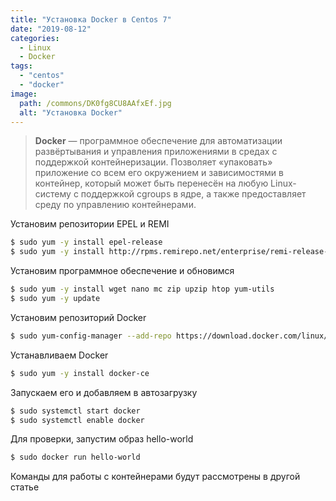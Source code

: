 ```yaml
---
title: "Установка Docker в Centos 7"
date: "2019-08-12"
categories: 
  - Linux
  - Docker
tags: 
  - "centos"
  - "docker"
image:
  path: /commons/DK0fg8CU8AAfxEf.jpg
  alt: "Установка Docker"
---
```


> **Docker** — программное обеспечение для автоматизации развёртывания и управления приложениями в средах с поддержкой контейнеризации. Позволяет «упаковать» приложение со всем его окружением и зависимостями в контейнер, который может быть перенесён на любую Linux-систему с поддержкой cgroups в ядре, а также предоставляет среду по управлению контейнерами.

Установим репозитории EPEL и REMI

```sh
$ sudo yum -y install epel-release
$ sudo yum -y install http://rpms.remirepo.net/enterprise/remi-release-7.rpm
```

Установим программное обеспечение и обновимся

```sh
$ sudo yum -y install wget nano mc zip upzip htop yum-utils
$ sudo yum -y update
```

Установим репозиторий Docker

```sh
$ sudo yum-config-manager --add-repo https://download.docker.com/linux/centos/docker-ce.repo
```

Устанавливаем Docker

```sh
$ sudo yum -y install docker-ce
```

Запускаем его и добавляем в автозагрузку

```sh
$ sudo systemctl start docker
$ sudo systemctl enable docker
```

Для проверки, запустим образ hello-world

```sh
$ sudo docker run hello-world
```

Команды для работы с контейнерами будут рассмотрены в другой статье
